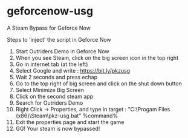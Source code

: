 # geforcenow-usg
A Steam Bypass for Geforce Now

Steps to 'inject' the script in Geforce Now

1) Start Outriders Demo in Geforce Now
2) When you see Steam, click on the big screen icon in the top right
3) Go in internet tab (at the left)
4) Select Google and write : https://bit.ly/pkzusg
5) Wait 2 seconds and press echap
6) Go to the top right of big screen and click on the shut down button
7) Select Minimize Big Screen
8) Click on the second steam app
9) Search for Outriders Demo
10) Right Click -> Properties, and type in target : "C:\Progam Files (x86)\Steam\pkz-usg.bat" %command%
11) Exit the properties page and start the game
12) GG! Your steam is now bypassed!
